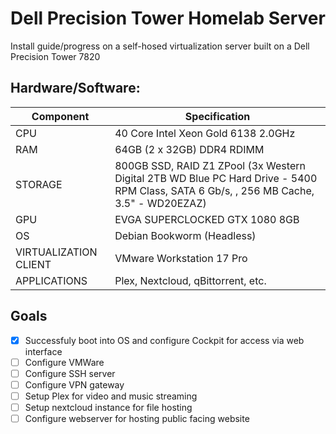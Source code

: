 # Dell Precision Tower Homelab Server
Install guide/progress on a self-hosed virtualization server built on a Dell Precision Tower 7820

## Hardware/Software:

| Component | Specification |
|-----------|---------------|
|CPU|40 Core Intel Xeon Gold 6138 2.0GHz|
|RAM| 64GB (2 x 32GB) DDR4 RDIMM|
|STORAGE| 800GB SSD, RAID Z1 ZPool (3x Western Digital 2TB WD Blue PC Hard Drive - 5400 RPM Class, SATA 6 Gb/s, , 256 MB Cache, 3.5" - WD20EZAZ) |
|GPU| EVGA SUPERCLOCKED GTX 1080 8GB|
|OS|Debian Bookworm (Headless)|
|VIRTUALIZATION CLIENT|VMware Workstation 17 Pro|
| APPLICATIONS | Plex, Nextcloud, qBittorrent, etc. |

## Goals
- [x] Successfuly boot into OS and configure Cockpit for access via web interface
- [ ] Configure VMWare
- [ ] Configure SSH server
- [ ] Configure VPN gateway
- [ ] Setup Plex for video and music streaming
- [ ] Setup nextcloud instance for file hosting
- [ ] Configure webserver for hosting public facing website
